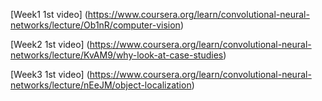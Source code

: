 [Week1 1st video]
(https://www.coursera.org/learn/convolutional-neural-networks/lecture/Ob1nR/computer-vision)

[Week2 1st video]
(https://www.coursera.org/learn/convolutional-neural-networks/lecture/KvAM9/why-look-at-case-studies)

[Week3 1st video]
(https://www.coursera.org/learn/convolutional-neural-networks/lecture/nEeJM/object-localization)
